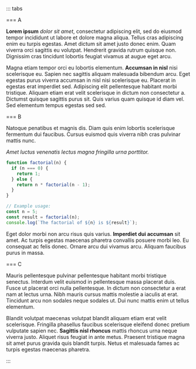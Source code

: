 ::: tabs

=== A

**Lorem ipsum** _dolor sit amet_, consectetur adipiscing elit, sed do eiusmod tempor incididunt ut labore et dolore magna aliqua. Tellus cras adipiscing enim eu turpis egestas. Amet dictum sit amet justo donec enim. Quam viverra orci sagittis eu volutpat. Hendrerit gravida rutrum quisque non. Dignissim cras tincidunt lobortis feugiat vivamus at augue eget arcu.

Magna etiam tempor orci eu lobortis elementum. **Accumsan in nisl** nisi scelerisque eu. Sapien nec sagittis aliquam malesuada bibendum arcu. Eget egestas purus viverra accumsan in nisl nisi scelerisque eu. Placerat in egestas erat imperdiet sed. Adipiscing elit pellentesque habitant morbi tristique. Aliquam etiam erat velit scelerisque in dictum non consectetur a. Dictumst quisque sagittis purus sit. Quis varius quam quisque id diam vel. Sed elementum tempus egestas sed sed.

=== B

Natoque penatibus et magnis dis. Diam quis enim lobortis scelerisque fermentum dui faucibus. Cursus euismod quis viverra nibh cras pulvinar mattis nunc.

_Amet luctus venenatis lectus magna fringilla urna porttitor._

```js
function factorial(n) {
  if (n === 0) {
    return 1;
  } else {
    return n * factorial(n - 1);
  }
}

// Example usage:
const n = 5;
const result = factorial(n);
console.log(`The factorial of ${n} is ${result}`);
```

Eget dolor morbi non arcu risus quis varius. **Imperdiet dui accumsan** sit amet. Ac turpis egestas maecenas pharetra convallis posuere morbi leo. Eu consequat ac felis donec. Ornare arcu dui vivamus arcu. Aliquam faucibus purus in massa.

=== C

Mauris pellentesque pulvinar pellentesque habitant morbi tristique senectus. Interdum velit euismod in pellentesque massa placerat duis. Fusce ut placerat orci nulla pellentesque. In dictum non consectetur a erat nam at lectus urna. Nibh mauris cursus mattis molestie a iaculis at erat. Tincidunt arcu non sodales neque sodales ut. Dui nunc mattis enim ut tellus elementum.

Blandit volutpat maecenas volutpat blandit aliquam etiam erat velit scelerisque. Fringilla phasellus faucibus scelerisque eleifend donec pretium vulputate sapien nec. **Sagittis nisl rhoncus** mattis rhoncus urna neque viverra justo. Aliquet risus feugiat in ante metus. Praesent tristique magna sit amet purus gravida quis blandit turpis. Netus et malesuada fames ac turpis egestas maecenas pharetra.

:::